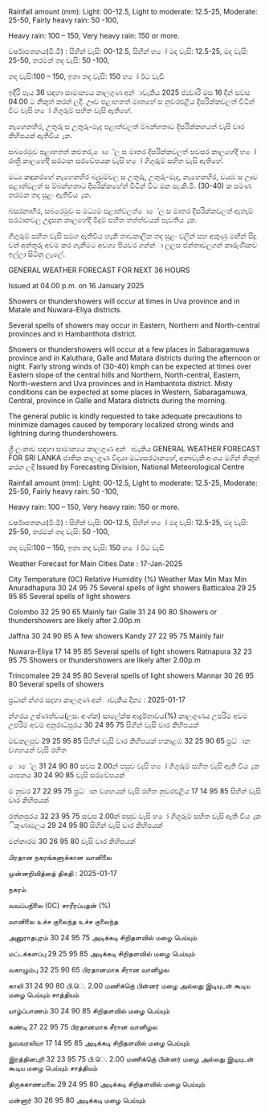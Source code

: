 Rainfall amount (mm): Light: 00-12.5, Light to moderate: 12.5-25, Moderate: 25-50, Fairly heavy rain: 50 -100,

Heavy rain: 100 – 150, Very heavy rain: 150 or more.

වර්ෂාපතනය(මි.මී) : සිහින් වැසි: 00-12.5, සිහින් හ ෝ මද වැසි: 12.5-25, මද වැසි: 25-50, තරමක් තද වැසි: 50 -100,

තද වැසි:100 – 150, ඉතා තද වැසි: 150 හ ෝ ඊට වැඩි

ඉදිරි පැය 36 සඳහා සාමාන්‍යය කාලගුණ අන්‍ාවැකිය 2025 ජන්‍වාරි මස 16 දින්‍ සවස 04.00 ට නිකුත් කරන්‍ ලදි. ඌව පළාහතත් මාතහේ ස නුවරඑළිය දිසරික්කවලත් විටින් විට වැසි හ ෝ ගිගුරුම් සහිත වැසි ඇතිහේ.

නැහෙනහිර, උතුරු ස උතුරු-මැද පළාත්වලත් ම්බන්හතාට දිසරික්කහයත් වැසි වාර කිහිපයක් ඇතිවිය ැක.

සබරෙමුව පළාහතත් කළුතර, ොේල ස මාතර දිසරික්කවලත් සවසර කාලහේදී හ ෝ රාත්‍රී කාලහේදී සරථාන සරවේපයක වැසි හ ෝ ගිගුරුම් සහිත වැසි ඇතිහේ.

මධ්‍ය කඳුකරහේ නැහෙනහිර බෑවුම්වල ස උතුරු, උතුරු-මැද, නැහෙනහිර, වයඹ ස ඌව පළාත්වලත් ස ම්බන්හතාට දිසරික්කහේත් විටින් විට මන පැ.කි.මී. (30-40) ක පමණ තරමක තද සුළං ඇතිවිය ැක.

බසරනාහිර, සබරෙමුව ස මධ්‍යම පළාත්වලත් ොේල ස මාතර දිසරික්කවලත් ඇතැම් සරථානවල උදෑසන කාලහේදී මීදුම් සහිත තත්ත්වයක් පැවතිය ැක.

ගිගුරුම් සහිත වැසි සමග ඇතිවිය හැකි තාවකාලික තද සුළං වලින් සහ අකුණු මඟින් සිදු වන්‍ අන්‍තුරු අවම කර ගැනීමට අවශ්‍ය පියවර ගන්න්‍ා ලලස ජන්‍තාවලගන් කාරුණිකව ඉල්ලා සිටිනු ලැලේ.

GENERAL WEATHER FORECAST FOR NEXT 36 HOURS

Issued at 04.00 p.m. on 16 January 2025

Showers or thundershowers will occur at times in Uva province and in Matale and Nuwara-Eliya districts.

Several spells of showers may occur in Eastern, Northern and North-central provinces and in Hambanthota district.

Showers or thundershowers will occur at a few places in Sabaragamuwa province and in Kaluthara, Galle and Matara districts during the afternoon or night. Fairly strong winds of (30-40) kmph can be expected at times over Eastern slope of the central hills and Northern, North-central, Eastern, North-western and Uva provinces and in Hambantota district. Misty conditions can be expected at some places in Western, Sabaragamuwa, Central, province in Galle and Matara districts during the morning.

The general public is kindly requested to take adequate precautions to minimize damages caused by temporary localized strong winds and lightning during thundershowers.

ශ්‍රී ලංකාව සඳහා සාමාන්‍යය කාලගුණ අන්‍ාවැකිය GENERAL WEATHER FORECAST FOR SRI LANKA ජාතික කාලගුණ විදයා මධ්‍යසරථානහේ, අනාවැකි අංශය මගින් නිකුත් කරන ලදි Issued by Forecasting Division, National Meteorological Centre

Rainfall amount (mm): Light: 00-12.5, Light to moderate: 12.5-25, Moderate: 25-50, Fairly heavy rain: 50 -100,

Heavy rain: 100 – 150, Very heavy rain: 150 or more.

වර්ෂාපතනය(මි.මී) : සිහින් වැසි: 00-12.5, සිහින් හ ෝ මද වැසි: 12.5-25, මද වැසි: 25-50, තරමක් තද වැසි: 50 -100,

තද වැසි:100 – 150, ඉතා තද වැසි: 150 හ ෝ ඊට වැඩි

Weather Forecast for Main Cities Date : 17-Jan-2025

City Temperature (0C) Relative Humidity (%) Weather Max Min Max Min Anuradhapura 30 24 95 75 Several spells of light showers Batticaloa 29 25 95 85 Several spells of light showers

Colombo 32 25 90 65 Mainly fair Galle 31 24 90 80 Showers or thundershowers are likely after 2.00p.m

Jaffna 30 24 90 85 A few showers Kandy 27 22 95 75 Mainly fair

Nuwara-Eliya 17 14 95 85 Several spells of light showers Ratnapura 32 23 95 75 Showers or thundershowers are likely after 2.00p.m

Trincomalee 29 24 95 80 Several spells of light showers Mannar 30 26 95 80 Several spells of showers

ප්‍රධාන්‍ න්‍ගර සදහා කාලගුණ අන්‍ාවැකිය දින්‍ය : 2025-01-17

න්‍ගරය උෂ්ණත්වය(ලස. අංශ්‍ක) සාලේක්ෂ ආර්ද්‍රතාවය(%) කාලගුණය උපරිම අවම උපරිම අවම අනුරාධ්‍පුරය 30 24 95 75 සිහින් වැසි වාර කිහිපයක්

මඩකලපුව 29 25 95 85 සිහින් වැසි වාර කිහිපයක් හකාළඹ 32 25 90 65 ප්‍රධ්‍ාන වශහයන් වැසි රහිත

ොේල 31 24 90 80 සවස 2.00න් පසුව වැසි හ ෝ ගිගුරුම් සහිත වැසි ඇති විය ැක යාපනය 30 24 90 85 වැසි සරවේපයක්

ම නුවර 27 22 95 75 ප්‍රධ්‍ාන වශහයන් වැසි රහිත නුවරඑළිය 17 14 95 85 සිහින් වැසි වාර කිහිපයක්

රත්නපුරය 32 23 95 75 සවස 2.00න් පසුව වැසි හ ෝ ගිගුරුම් සහිත වැසි ඇති විය ැක ිකුණාමලය 29 24 95 80 සිහින් වැසි වාර කිහිපයක්

මන්නාරම 30 26 95 80 වැසි වාර කිහිපයක්

பிரதான நகரங்களுக்கான வானிலை

முன்னறிவித்தை் திகதி : 2025-01-17

நகரம்

வவப்பநிலை (0C) சாரீரப்பதன் (%)

வானிலை உச்ச குலைந்த உச்ச குலைந்த

அனுராதபுரம் 30 24 95 75 அடிக்கடி சிறிதளவில் மழை பெய்யும்

மட்டக்களப்பு 29 25 95 85 அடிக்கடி சிறிதளவில் மழை பெய்யும்

வகாழும்பு 32 25 90 65 பிரதானமாக சீரான வானிழல

காலி 31 24 90 80 பி.ெ. 2.00 மணிக்குெ் பின்னர் மழை அல்லது இடியுடன் கூடிய மழை பெய்யும் சாத்தியம்

யாழ்ப்பாணம் 30 24 90 85 சிறிதளவில் மழை பெய்யும்

கண்டி 27 22 95 75 பிரதானமாக சீரான வானிழல

நுவவரலியா 17 14 95 85 அடிக்கடி சிறிதளவில் மழை பெய்யும்

இரத்தினபுரி 32 23 95 75 பி.ெ. 2.00 மணிக்குெ் பின்னர் மழை அல்லது இடியுடன் கூடிய மழை பெய்யும் சாத்தியம்

திருககாணமலை 29 24 95 80 அடிக்கடி சிறிதளவில் மழை பெய்யும்

மன்னார் 30 26 95 80 அடிக்கடி மழை பெய்யும்
